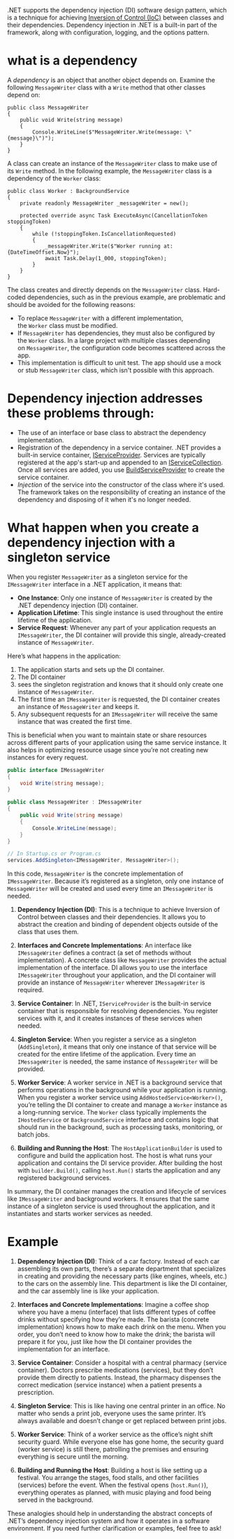 

.NET supports the dependency injection (DI) software design pattern, which is a technique for achieving [Inversion of Control (IoC)](https://learn.microsoft.com/en-us/dotnet/architecture/modern-web-apps-azure/architectural-principles#dependency-inversion) between classes and their dependencies. Dependency injection in .NET is a built-in part of the framework, along with configuration, logging, and the options pattern. 
# what is a dependency 
A _dependency_ is an object that another object depends on. Examine the following `MessageWriter` class with a `Write` method that other classes depend on:


```
public class MessageWriter
{
    public void Write(string message)
    {
        Console.WriteLine($"MessageWriter.Write(message: \"{message}\")");
    }
}
```

A class can create an instance of the `MessageWriter` class to make use of its `Write` method. In the following example, the `MessageWriter` class is a dependency of the `Worker` class:

```
public class Worker : BackgroundService
{
    private readonly MessageWriter _messageWriter = new();

    protected override async Task ExecuteAsync(CancellationToken stoppingToken)
    {
        while (!stoppingToken.IsCancellationRequested)
        {
            _messageWriter.Write($"Worker running at: {DateTimeOffset.Now}");
            await Task.Delay(1_000, stoppingToken);
        }
    }
}
```

The class creates and directly depends on the `MessageWriter` class. Hard-coded dependencies, such as in the previous example, are problematic and should be avoided for the following reasons:

- To replace `MessageWriter` with a different implementation, the `Worker` class must be modified.
- If `MessageWriter` has dependencies, they must also be configured by the `Worker` class. In a large project with multiple classes depending on `MessageWriter`, the configuration code becomes scattered across the app.
- This implementation is difficult to unit test. The app should use a mock or stub `MessageWriter` class, which isn't possible with this approach.
# Dependency injection addresses these problems through:

- The use of an interface or base class to abstract the dependency implementation.
- Registration of the dependency in a service container. .NET provides a built-in service container, [IServiceProvider](https://learn.microsoft.com/en-us/dotnet/api/system.iserviceprovider). Services are typically registered at the app's start-up and appended to an [IServiceCollection](https://learn.microsoft.com/en-us/dotnet/api/microsoft.extensions.dependencyinjection.iservicecollection). Once all services are added, you use [BuildServiceProvider](https://learn.microsoft.com/en-us/dotnet/api/microsoft.extensions.dependencyinjection.servicecollectioncontainerbuilderextensions.buildserviceprovider) to create the service container.
- _Injection_ of the service into the constructor of the class where it's used. The framework takes on the responsibility of creating an instance of the dependency and disposing of it when it's no longer needed.

# What happen when you create a dependency injection with a singleton service 
When you register `MessageWriter` as a singleton service for the `IMessageWriter` interface in a .NET application, it means that:

- **One Instance**: Only one instance of `MessageWriter` is created by the .NET dependency injection (DI) container.
- **Application Lifetime**: This single instance is used throughout the entire lifetime of the application.
- **Service Request**: Whenever any part of your application requests an `IMessageWriter`, the DI container will provide this single, already-created instance of `MessageWriter`.

Here’s what happens in the application:

1. The application starts and sets up the DI container.
2. The DI container
3. sees the singleton registration and knows that it should only create one instance of `MessageWriter`.
4. The first time an `IMessageWriter` is requested, the DI container creates an instance of `MessageWriter` and keeps it.
5. Any subsequent requests for an `IMessageWriter` will receive the same instance that was created the first time.

This is beneficial when you want to maintain state or share resources across different parts of your application using the same service instance. It also helps in optimizing resource usage since you’re not creating new instances for every request.



```csharp
public interface IMessageWriter
{
    void Write(string message);
}

public class MessageWriter : IMessageWriter
{
    public void Write(string message)
    {
        Console.WriteLine(message);
    }
}

// In Startup.cs or Program.cs
services.AddSingleton<IMessageWriter, MessageWriter>();
```

In this code, `MessageWriter` is the concrete implementation of `IMessageWriter`. Because it’s registered as a singleton, only one instance of `MessageWriter` will be created and used every time an `IMessageWriter` is needed.







1. **Dependency Injection (DI)**: This is a technique to achieve Inversion of Control between classes and their dependencies. It allows you to abstract the creation and binding of dependent objects outside of the class that uses them.
    
2. **Interfaces and Concrete Implementations**: An interface like `IMessageWriter` defines a contract (a set of methods without implementation). A concrete class like `MessageWriter` provides the actual implementation of the interface. DI allows you to use the interface `IMessageWriter` throughout your application, and the DI container will provide an instance of `MessageWriter` wherever `IMessageWriter` is required.
    
3. **Service Container**: In .NET, `IServiceProvider` is the built-in service container that is responsible for resolving dependencies. You register services with it, and it creates instances of these services when needed.
    
4. **Singleton Service**: When you register a service as a singleton (`AddSingleton`), it means that only one instance of that service will be created for the entire lifetime of the application. Every time an `IMessageWriter` is needed, the same instance of `MessageWriter` will be provided.
    
5. **Worker Service**: A worker service in .NET is a background service that performs operations in the background while your application is running. When you register a worker service using `AddHostedService<Worker>()`, you’re telling the DI container to create and manage a `Worker` instance as a long-running service. The `Worker` class typically implements the `IHostedService` or `BackgroundService` interface and contains logic that should run in the background, such as processing tasks, monitoring, or batch jobs.
    
6. **Building and Running the Host**: The `HostApplicationBuilder` is used to configure and build the application host. The host is what runs your application and contains the DI service provider. After building the host with `builder.Build()`, calling `host.Run()` starts the application and any registered background services.
    
In summary, the DI container manages the creation and lifecycle of services like `IMessageWriter` and background workers. It ensures that the same instance of a singleton service is used throughout the application, and it instantiates and starts worker services as needed. 


# Example  

1. **Dependency Injection (DI)**: Think of a car factory. Instead of each car assembling its own parts, there’s a separate department that specializes in creating and providing the necessary parts (like engines, wheels, etc.) to the cars on the assembly line. This department is like the DI container, and the car assembly line is like your application.
    
2. **Interfaces and Concrete Implementations**: Imagine a coffee shop where you have a menu (interface) that lists different types of coffee drinks without specifying how they’re made. The barista (concrete implementation) knows how to make each drink on the menu. When you order, you don’t need to know how to make the drink; the barista will prepare it for you, just like how the DI container provides the implementation for an interface.
    
3. **Service Container**: Consider a hospital with a central pharmacy (service container). Doctors prescribe medications (services), but they don’t provide them directly to patients. Instead, the pharmacy dispenses the correct medication (service instance) when a patient presents a prescription.
    
4. **Singleton Service**: This is like having one central printer in an office. No matter who sends a print job, everyone uses the same printer. It’s always available and doesn’t change or get replaced between print jobs.
    
5. **Worker Service**: Think of a worker service as the office’s night shift security guard. While everyone else has gone home, the security guard (worker service) is still there, patrolling the premises and ensuring everything is secure until the morning.
    
6. **Building and Running the Host**: Building a host is like setting up a festival. You arrange the stages, food stalls, and other facilities (services) before the event. When the festival opens (`host.Run()`), everything operates as planned, with music playing and food being served in the background.
    

These analogies should help in understanding the abstract concepts of .NET’s dependency injection system and how it operates in a software environment. If you need further clarification or examples, feel free to ask!